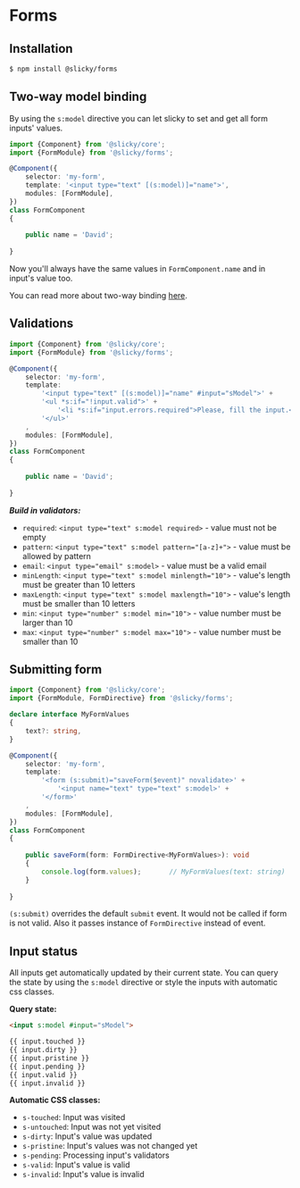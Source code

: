 # Forms

## Installation

```bash
$ npm install @slicky/forms
```

## Two-way model binding

By using the `s:model` directive you can let slicky to set and get all form inputs' values. 

```typescript
import {Component} from '@slicky/core';
import {FormModule} from '@slicky/forms';

@Component({
	selector: 'my-form',
	template: '<input type="text" [(s:model)]="name">',
	modules: [FormModule],
})
class FormComponent
{
	
	public name = 'David';
	
}
```

Now you'll always have the same values in `FormComponent.name` and in input's value too.

You can read more about two-way binding [here](./directives.md).

## Validations

```typescript
import {Component} from '@slicky/core';
import {FormModule} from '@slicky/forms';

@Component({
	selector: 'my-form',
	template: 
		'<input type="text" [(s:model)]="name" #input="sModel">' +
		'<ul *s:if="!input.valid">' +
			'<li *s:if="input.errors.required">Please, fill the input.</li>' +
		'</ul>'
	,
	modules: [FormModule],
})
class FormComponent
{
	
	public name = 'David';
	
}
```

***Build in validators:***

* `required`: `<input type="text" s:model required>` - value must not be empty
* `pattern`: `<input type="text" s:model pattern="[a-z]+">` - value must be allowed by pattern
* `email`: `<input type="email" s:model>` - value must be a valid email
* `minLength`: `<input type="text" s:model minlength="10">` - value's length must be greater than 10 letters
* `maxLength`: `<input type="text" s:model maxlength="10">` - value's length must be smaller than 10 letters
* `min`: `<input type="number" s:model min="10">` - value number must be larger than 10
* `max`: `<input type="number" s:model max="10">` - value number must be smaller than 10

## Submitting form

```typescript
import {Component} from '@slicky/core';
import {FormModule, FormDirective} from '@slicky/forms';

declare interface MyFormValues
{
	text?: string,
}

@Component({
	selector: 'my-form',
	template:
	 	'<form (s:submit)="saveForm($event)" novalidate>' +
			'<input name="text" type="text" s:model>' +
		'</form>'
	,
	modules: [FormModule],
})
class FormComponent
{
	
	public saveForm(form: FormDirective<MyFormValues>): void
	{
		console.log(form.values);		// MyFormValues(text: string)
	}
	
}
```

`(s:submit)` overrides the default `submit` event. It would not be called if form is not valid. Also it passes 
instance of `FormDirective` instead of event.

## Input status

All inputs get automatically updated by their current state. You can query the state by using the `s:model` directive 
or style the inputs with automatic css classes.

**Query state:**

```html
<input s:model #input="sModel">

{{ input.touched }}
{{ input.dirty }}
{{ input.pristine }}
{{ input.pending }}
{{ input.valid }}
{{ input.invalid }}
```

**Automatic CSS classes:**

* `s-touched`: Input was visited
* `s-untouched`: Input was not yet visited
* `s-dirty`: Input's value was updated
* `s-pristine`: Input's values was not changed yet
* `s-pending`: Processing input's validators
* `s-valid`: Input's value is valid
* `s-invalid`: Input's value is invalid
